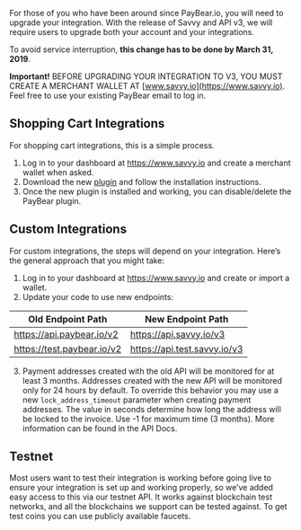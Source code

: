 For those of you who have been around since PayBear.io, you will need to upgrade your integration. With the release of Savvy and API v3, we will require users to upgrade both your account and your integrations.

To avoid service interruption, **this change has to be done by March 31, 2019**. 

**Important!** BEFORE UPGRADING YOUR INTEGRATION TO V3, YOU MUST CREATE A MERCHANT WALLET AT [www.savvy.io](https://www.savvy.io). Feel free to use your existing PayBear email to log in.

## Shopping Cart Integrations
For shopping cart integrations, this is a simple process.

1. Log in to your dashboard at https://www.savvy.io and create a merchant wallet when asked.
2. Download the new [plugin](https://github.com/savvytechcom) and follow the installation instructions.
3. Once the new plugin is installed and working, you can disable/delete the PayBear plugin.
## Custom Integrations
For custom integrations, the steps will depend on your integration. Here’s the general approach that you might take:

1. Log in to your dashboard at https://www.savvy.io and create or import a wallet.
2. Update your code to use new endpoints:

| Old Endpoint Path  | New Endpoint Path |
| ------------- | ------------- |
| https://api.paybear.io/v2  | https://api.savvy.io/v3  |
| https://test.paybear.io/v2  | https://api.test.savvy.io/v3  |

3. Payment addresses created with the old API will be monitored for at least 3 months. Addresses created with the new API will be monitored only for 24 hours by default. To override this behavior you may use a new `lock_address_timeout` parameter when creating payment addresses. The value in seconds determine how long the address will be locked to the invoice. Use -1 for maximum time (3 months). More information can be found in the API Docs.

## Testnet
Most users want to test their integration is working before going live to ensure your integration is set up and working properly, so we’ve added easy access to this via our testnet API. It works against blockchain test networks, and all the blockchains we support can be tested against. To get test coins you can use publicly available faucets.


